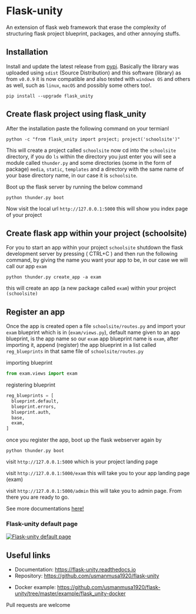 # Flask-unity

An extension of flask web framework that erase the complexity of structuring flask project blueprint, packages, and other annoying stuffs.

## Installation

Install and update the latest release from <a href="https://pypi.org/project/flask-unity">pypi</a>. Basically the library was uploaded using `sdist` (Source Distribution) and this software (library) as from `v0.0.9` it is now compatible and also tested with `windows OS` and others as well, such as `linux`, `macOS` and possibly some others too!.

```
pip install --upgrade flask_unity
```

## Create flask project using flask_unity

After the installation paste the following command on your termianl

```
python -c "from flask_unity import project; project('schoolsite')"
```

This will create a project called `schoolsite` now cd into the `schoolsite` directory, if you do `ls` within the directory you just enter you will see a module called `thunder.py` and some directories (some in the form of package) `media`, `static`, `templates` and a directory with the same name of your base directory name, in our case it is `schoolsite`.

Boot up the flask server by running the below command

```
python thunder.py boot
```

Now visit the local url `http://127.0.0.1:5000` this will show you index page of your project

## Create flask app within your project (schoolsite)

For you to start an app within your project `schoolsite` shutdown the flask development server by pressing ( CTRL+C ) and then run the following command, by giving the name you want your app to be, in our case we will call our app `exam`

```
python thunder.py create_app -a exam
```

this will create an app (a new package called `exam`) within your project `(schoolsite)`

## Register an app

Once the app is created open a file `schoolsite/routes.py` and import your `exam` blueprint which is in (`exam/views.py`), default name given to an app blueprint, is the app name so our `exam` app blueprint name is `exam`, after importing it, append (register) the app blueprint in a list called `reg_blueprints` in that same file of `schoolsite/routes.py`

importing blueprint

```py
from exam.views import exam
```

registering blueprint

```py
reg_blueprints = [
  blueprint.default,
  blueprint.errors,
  blueprint.auth,
  base,
  exam,
]
```

once you register the app, boot up the flask webserver again by

```
python thunder.py boot
```

visit `http://127.0.0.1:5000` which is your project landing page

visit `http://127.0.0.1:5000/exam` this will take you to your app landing page (exam)

visit `http://127.0.0.1:5000/admin` this will take you to admin page. From there you are ready to go.

See more documentations <a href="https://flask-unity.readthedocs.io">here!</a>

### Flask-unity default page

<!-- ![Flask-unity default page](./media/flask_unity_default_page.png) -->

[![Flask-unity default page](https://raw.githubusercontent.com/usmanmusa1920/flask_unity/v0.0.10/media/flask_unity_default_page.png)](https://flask-unity.readthedocs.io)

## Useful links

- Documentation: https://flask-unity.readthedocs.io
- Repository: https://github.com/usmanmusa1920/flask-unity
<!-- - PYPI Release: https://pypi.org/project/flask-unity -->
- Docker example: https://github.com/usmanmusa1920/flask-unity/tree/master/example/flask_unity-docker

Pull requests are welcome
